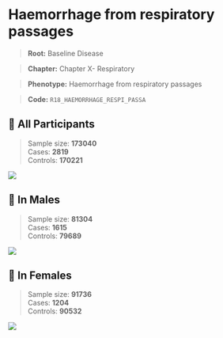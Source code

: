 # Haemorrhage from respiratory passages

> **Root:** Baseline Disease  

> **Chapter:** Chapter X- Respiratory  

> **Phenotype:** Haemorrhage from respiratory passages  

> **Code:** `R18_HAEMORRHAGE_RESPI_PASSA`

## 🧪 All Participants  
> Sample size: **173040**  
> Cases: **2819**  
> Controls: **170221**
<img src="/Disease/Figures/ALL/Incidence/R18_HAEMORRHAGE_RESPI_PASSA.png"/>
<CsvTable src="/Disease/Data/ALL/Incidence/COX_R18_HAEMORRHAGE_RESPI_PASSA.csv" label="🔍 View full results" />

## 👨 In Males  
> Sample size: **81304**  
> Cases: **1615**  
> Controls: **79689**
<img src="/Disease/Figures/Male/Incidence/R18_HAEMORRHAGE_RESPI_PASSA.png"/>
<CsvTable src="/Disease/Data/Male/Incidence/COX_R18_HAEMORRHAGE_RESPI_PASSA.csv" label="🔍 View full results" />

## 👩 In Females  
> Sample size: **91736**  
> Cases: **1204**  
> Controls: **90532**
<img src="/Disease/Figures/Female/Incidence/R18_HAEMORRHAGE_RESPI_PASSA.png"/>
<CsvTable src="/Disease/Data/Female/Incidence/COX_R18_HAEMORRHAGE_RESPI_PASSA.csv" label="🔍 View full results" />
